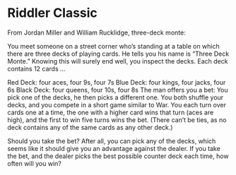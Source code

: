 # Riddler Classic
From Jordan Miller and William Rucklidge, three-deck monte:

You meet someone on a street corner who’s standing at a table on which there are three decks of playing cards. He tells you his name is “Three Deck Monte.” Knowing this will surely end well, you inspect the decks. Each deck contains 12 cards …

Red Deck: four aces, four 9s, four 7s
Blue Deck: four kings, four jacks, four 6s
Black Deck: four queens, four 10s, four 8s
The man offers you a bet: You pick one of the decks, he then picks a different one. You both shuffle your decks, and you compete in a short game similar to War. You each turn over cards one at a time, the one with a higher card wins that turn (aces are high), and the first to win five turns wins the bet. (There can’t be ties, as no deck contains any of the same cards as any other deck.)

Should you take the bet? After all, you can pick any of the decks, which seems like it should give you an advantage against the dealer. If you take the bet, and the dealer picks the best possible counter deck each time, how often will you win?